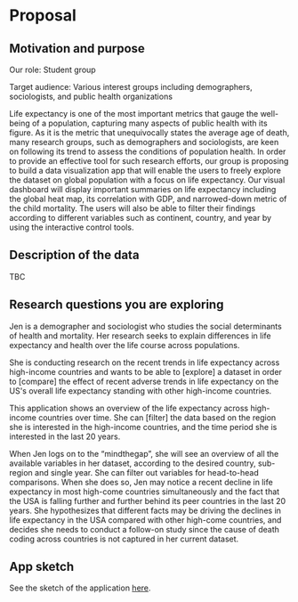 # Proposal

## Motivation and purpose

Our role: Student group

Target audience: Various interest groups including demographers, sociologists, and public health organizations

Life expectancy is one of the most important metrics that gauge the well-being of a population, capturing many aspects of public health with its figure. As it is the metric that unequivocally states the average age of death, many research groups, such as demographers and sociologists, are keen on following its trend to assess the conditions of population health. In order to provide an effective tool for such research efforts, our group is proposing to build a data visualization app that will enable the users to freely explore the dataset on global population with a focus on life expectancy. Our visual dashboard will display important summaries on life expectancy including the global heat map, its correlation with GDP, and narrowed-down metric of the child mortality. The users will also be able to filter their findings according to different variables such as continent, country, and year by using the interactive control tools. 

## Description of the data

TBC

## Research questions you are exploring

Jen is a demographer and sociologist who studies the social determinants of health and mortality. Her research seeks to explain differences in life expectancy and health over the life course across populations.

She is conducting research on the recent trends in life expectancy across high-income countries and wants to be able to [explore] a dataset in order to [compare] the effect of recent adverse trends in life expectancy on the US's overall life expectancy standing with other high-income countries.

This application shows an overview of the life expectancy across high-income countries over time. She can [filter] the data based on the region she is interested in the high-income countries, and the time period she is interested in the last 20 years.

When Jen logs on to the “mindthegap”, she will see an overview of all the available variables in her dataset, according to the desired country, sub-region and single year. She can filter out variables for head-to-head comparisons. When she does so, Jen may notice a recent decline in life expectancy in most high-come countries simultaneously and the fact that the USA is falling further and further behind its peer countries in the last 20 years. She hypothesizes that different facts may be driving the declines in life expectancy in the USA compared with other high-come countries, and decides she needs to conduct a follow-on study since the cause of death coding across countries is not captured in her current dataset.

## App sketch

See the sketch of the application [here](https://github.com/UBC-MDS/mindthegap/blob/main/img/dashboard-sketch.pdf).
